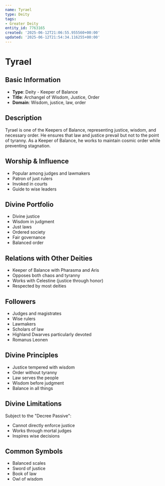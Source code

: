 ```yaml
---
name: Tyrael
type: Deity
tags:
- Greater Deity
entity_id: 7763165
created: '2025-06-12T21:06:55.955560+00:00'
updated: '2025-06-12T21:54:34.116255+00:00'
---
```


# Tyrael

## Basic Information
- **Type**: Deity - Keeper of Balance
- **Title**: Archangel of Wisdom, Justice, Order
- **Domain**: Wisdom, justice, law, order

## Description
Tyrael is one of the Keepers of Balance, representing justice, wisdom, and necessary order. He ensures that law and justice prevail but not to the point of tyranny. As a Keeper of Balance, he works to maintain cosmic order while preventing stagnation.

## Worship & Influence
- Popular among judges and lawmakers
- Patron of just rulers
- Invoked in courts
- Guide to wise leaders

## Divine Portfolio
- Divine justice
- Wisdom in judgment
- Just laws
- Ordered society
- Fair governance
- Balanced order

## Relations with Other Deities
- Keeper of Balance with Pharasma and Aris
- Opposes both chaos and tyranny
- Works with Celestine (justice through honor)
- Respected by most deities

## Followers
- Judges and magistrates
- Wise rulers
- Lawmakers
- Scholars of law
- Highland Dwarves particularly devoted
- Romanus Leonen

## Divine Principles
- Justice tempered with wisdom
- Order without tyranny
- Law serves the people
- Wisdom before judgment
- Balance in all things

## Divine Limitations
Subject to the "Decree Passive":
- Cannot directly enforce justice
- Works through mortal judges
- Inspires wise decisions

## Common Symbols
- Balanced scales
- Sword of justice
- Book of law
- Owl of wisdom